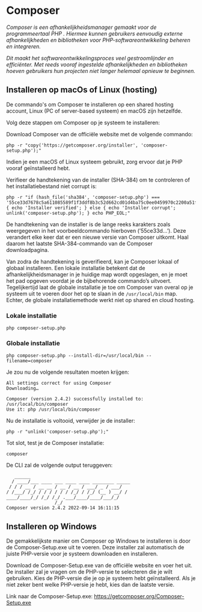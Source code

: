 # Composer

*Composer is een afhankelijkheidsmanager gemaakt voor de programmeertaal PHP . Hiermee kunnen gebruikers eenvoudig externe afhankelijkheden en bibliotheken voor PHP-softwareontwikkeling beheren en integreren.*

*Dit maakt het softwareontwikkelingsproces veel gestroomlijnder en efficiënter. Met reeds vooraf ingestelde afhankelijkheden en bibliotheken hoeven gebruikers hun projecten niet langer helemaal opnieuw te beginnen.*

## Installeren op macOs of Linux (hosting)

De commando's om Composer te installeren op een shared hosting account, Linux (PC of server-based systeem) en macOS zijn hetzelfde.

Volg deze stappen om Composer op je systeem te installeren:

Download Composer van de officiële website met de volgende commando:

``` shell
php -r "copy('https://getcomposer.org/installer', 'composer-setup.php');"
```

Indien je een macOS of Linux systeem gebruikt, zorg ervoor dat je PHP vooraf geïnstalleerd hebt. 


Verifieer de handtekening van de installer (SHA-384) om te controleren of het installatiebestand niet corrupt is:

``` shell
php -r "if (hash_file('sha384', 'composer-setup.php') === '55ce33d7678c5a611085589f1f3ddf8b3c52d662cd01d4ba75c0ee0459970c2200a51f492d557530c71c15d8dba01eae') { echo 'Installer verified'; } else { echo 'Installer corrupt'; unlink('composer-setup.php'); } echo PHP_EOL;"
``` 

De handtekening van de installer is de lange reeks karakters zoals weergegeven in het voorbeeldcommando hierboven (’55ce33d…’). Deze verandert elke keer dat er een nieuwe versie van Composer uitkomt. Haal daarom het laatste SHA-384-commando van de Composer downloadpagina.

Van zodra de handtekening is geverifieerd, kan je Composer lokaal of globaal installeren. Een lokale installatie betekent dat de afhankelijkheidsmanager in je huidige map wordt opgeslagen, en je moet het pad opgeven voordat je de bijbehorende commando’s uitvoert.
Tegelijkertijd laat de globale installatie je toe om Composer van overal op je systeem uit te voeren door het op te slaan in de `/usr/local/bin` map. Echter, de globale installatiemethode werkt niet op shared en cloud hosting.


### Lokale installatie

``` shell
php composer-setup.php
```

### Globale installatie

``` shell
php composer-setup.php --install-dir=/usr/local/bin --filename=composer
```

Je zou nu de volgende resultaten moeten krijgen:

``` shell
All settings correct for using Composer
Downloading…

Composer (version 2.4.2) successfully installed to: /usr/local/bin/composer
Use it: php /usr/local/bin/composer
```

Nu de installatie is voltooid, verwijder je de installer:

``` shell
php -r "unlink('composer-setup.php');"
``` 

Tot slot, test je de Composer installatie:

``` shell
composer
```

De CLI zal de volgende output teruggeven:

``` shell
   ______
  / ____/___ ____ ___ ____ ____ ________ _____
 / / / __ / __ __ / __ / __ / ___/ _ / ___/
/ /___/ /_/ / / / / / / /_/ / /_/ (__ ) __/ /
____/____/_/ /_/ /_/ .___/____/____/___/_/
                  /_/
Composer version 2.4.2 2022-09-14 16:11:15
```

## Installeren op Windows

De gemakkelijkste manier om Composer op Windows te installeren is door de Composer-Setup.exe uit te voeren. Deze installer zal automatisch de juiste PHP-versie voor je systeem downloaden en installeren.

Download de Composer-Setup.exe van de officiële website en voer het uit. De installer zal je vragen om de PHP-versie te selecteren die je wilt gebruiken. Kies de PHP-versie die je op je systeem hebt geïnstalleerd. Als je niet zeker bent welke PHP-versie je hebt, kies dan de laatste versie.

Link naar de Composer-Setup.exe: <https://getcomposer.org/Composer-Setup.exe>